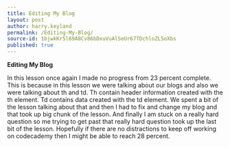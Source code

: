 ```yaml
---
title: Editing My Blog
layout: post
author: harry.keyland
permalink: /Editing-My-Blog/
source-id: 1bjwkKr5l69A8Cv86bDxuVuAlSeUr67TDchloZL5oXbs
published: true
---
```

**Editing My Blog**

In this lesson once again I made no progress from 23 percent complete. This is because in this lesson we were talking about our blogs and also we were talking about th and td. Th contain header information created with the th element. Td contains data created with the td element. We spent a bit of the lesson talking about that and then I had to fix and change my blog and that took up big chunk  of the lesson. And finally I am stuck on a really hard question so me trying to get past that really hard question took up the last bit of the lesson. Hopefully if there are no distractions to keep off working on codecademy then I might be able to reach 28 percent.

